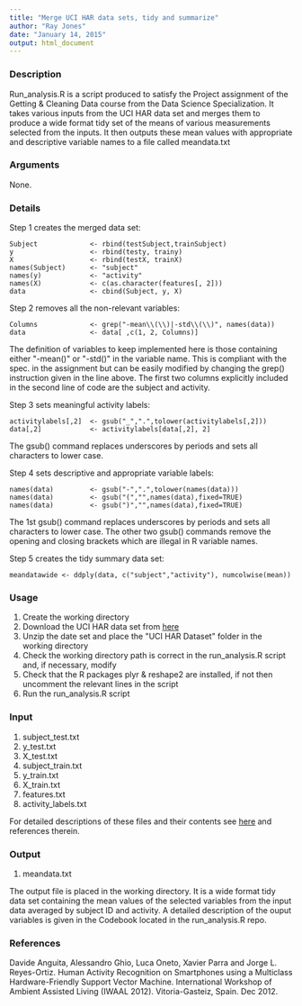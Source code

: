 ```yaml
---
title: "Merge UCI HAR data sets, tidy and summarize"
author: "Ray Jones"
date: "January 14, 2015"
output: html_document
---
```


### Description

Run_analysis.R is a script produced to satisfy the Project assignment of the Getting & Cleaning Data course from the Data Science Specialization. It takes various inputs from the UCI HAR data set and merges them to produce a wide format tidy set of the means of various measurements selected from the inputs. It then outputs these mean values with appropriate and descriptive variable names to a file called meandata.txt  
 
### Arguments

None.  

### Details

Step 1 creates the merged data set:  

```
Subject             <- rbind(testSubject,trainSubject)
y                   <- rbind(testy, trainy)
X                   <- rbind(testX, trainX)
names(Subject)      <- "subject"
names(y)            <- "activity"
names(X)            <- c(as.character(features[, 2]))
data                <- cbind(Subject, y, X)
```

Step 2 removes all the non-relevant variables:

```
Columns             <- grep("-mean\\(\\)|-std\\(\\)", names(data))
data                <- data[ ,c(1, 2, Columns)]
```
The definition of variables to keep implemented here is those containing either "-mean()" or "-std()" in the variable name. This is compliant with the spec. in the assignment but can be easily modified by changing the grep() instruction given in the line above. The first two columns explicitly included in the second line of code are the subject and activity.

Step 3 sets meaningful activity labels:

```
activitylabels[,2]  <- gsub("_",".",tolower(activitylabels[,2]))
data[,2]            <- activitylabels[data[,2], 2]
```
The gsub() command replaces underscores by periods and sets all characters to lower case.

Step 4 sets descriptive and appropriate variable labels:

```
names(data)         <- gsub("-",".",tolower(names(data)))
names(data)         <- gsub("(","",names(data),fixed=TRUE)
names(data)         <- gsub(")","",names(data),fixed=TRUE)
```
The 1st gsub() command replaces underscores by periods and sets all characters to lower case. The other two gsub() commands remove the opening and closing brackets which are illegal in R variable names.

Step 5 creates the tidy summary data set:

```
meandatawide <- ddply(data, c("subject","activity"), numcolwise(mean))
```

### Usage

1. Create the working directory
2. Download the UCI HAR data set from [here](https://d396qusza40orc.cloudfront.net/getdata%2Fprojectfiles%2FUCI%20HAR%20Dataset.zip)
3. Unzip the date set and place the "UCI HAR Dataset" folder in the working directory
4. Check the working directory path is correct in the run_analysis.R script and, if necessary, modify
5. Check that the R packages plyr & reshape2 are installed, if not then uncomment the relevant lines in the script
6. Run the run_analysis.R script  

### Input

1. subject_test.txt
2. y_test.txt
3. X_test.txt
4. subject_train.txt
5. y_train.txt
6. X_train.txt
7. features.txt
8. activity_labels.txt  

For detailed descriptions of these files and their contents see [here](http://archive.ics.uci.edu/ml/datasets/Human+Activity+Recognition+Using+Smartphones) and references therein.  
 
### Output

1. meandata.txt  

The output file is placed in the working directory. It is a wide format tidy data set containing the mean values of the selected variables from the input data averaged by subject ID and activity. A detailed description of the ouput variables is given in the Codebook located in the run_analysis.R repo.  

### References

Davide Anguita, Alessandro Ghio, Luca Oneto, Xavier Parra and Jorge L. Reyes-Ortiz. Human Activity Recognition on Smartphones using a Multiclass Hardware-Friendly Support Vector Machine. International Workshop of Ambient Assisted Living (IWAAL 2012). Vitoria-Gasteiz, Spain. Dec 2012. 

